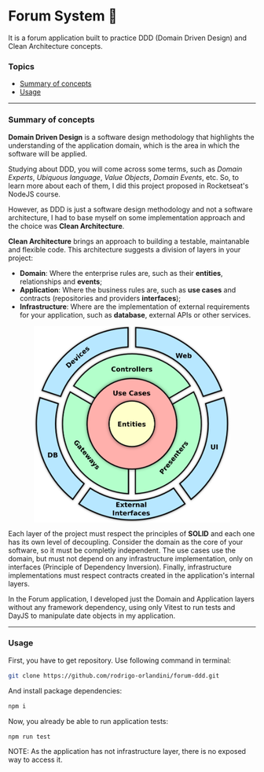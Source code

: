 # Forum System 📝

It is a forum application built to practice DDD (Domain Driven Design) and Clean Architecture concepts.

### Topics
- [Summary of concepts](#summary-of-concepts)
- [Usage](#usage)
---

### Summary of concepts

**Domain Driven Design** is a software design methodology that highlights the understanding of the application domain, which is the area in which the software will be applied. 

Studying about DDD, you will come across some terms, such as *Domain Experts*, *Ubiquous language*, *Value Objects*, *Domain Events*, etc. So, to learn more about each of them, I did this project proposed in Rocketseat's NodeJS course. 

However, as DDD is just a software design methodology and not a software architecture, I had to base myself on some implementation approach and the choice was **Clean Architecture**.

**Clean Architecture** brings an approach to building a testable, maintanable and flexible code. This architecture suggests a division of layers in your project:

- **Domain**: Where the enterprise rules are, such as their **entities**, relationships and **events**;
- **Application**: Where the business rules are, such as **use cases** and contracts (repositories and providers **interfaces**);
- **Infrastructure**: Where are the implementation of external requirements for your application, such as **database**, external APIs or other services.

<div style="display: flex; justify-content: center">
	<img src=".markdown/clean-arch.png" width="400" height="400" />
</div>

Each layer of the project must respect the principles of **SOLID** and each one has its own level of decoupling. Consider the domain as the core of your software, so it must be completly independent. The use cases use the domain, but must not depend on any infrastructure implementation, only on interfaces (Principle of Dependency Inversion). Finally, infrastructure implementations must respect contracts created in the application's internal layers.

In the Forum application, I developed just the Domain and Application layers without any framework dependency, using only Vitest to run tests and DayJS to manipulate date objects in my application.

---

### Usage

First, you have to get repository. Use following command in terminal:
```bash
git clone https://github.com/rodrigo-orlandini/forum-ddd.git
```

And install package dependencies:
```bash
npm i
```

Now, you already be able to run application tests:
```bash
npm run test
```

NOTE: As the application has not infrastructure layer, there is no exposed way to access it.
